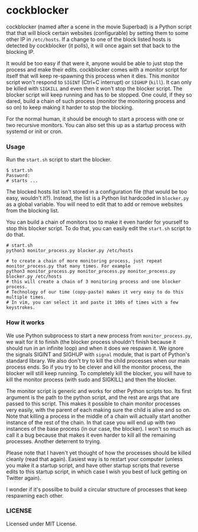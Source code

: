 # cockblocker

cockblocker (named after a scene in the movie Superbad) is a Python script that
that will block certain websites (configurable) by setting them to some other IP in
`/etc/hosts`. If a change to one of the block listed hosts is detected by cockblocker (it polls),
it will once again set that back to the blocking IP.

It would be too easy if that were it, anyone would be able to just stop the process and make their edits.
cockblocker comes with a monitor script for itself that will keep re-spawning this process when it dies.
This monitor script won't respond to `SIGINT` (Ctrl+C interrupt) or `SIGHUP` (`kill`). It can only be
killed with `SIGKILL` and even then it won't stop the blocker script. The blocker script will keep running
and has to be stopped. One could, if they so dared, build a chain of such process (monitor the monitoring
process and so on) to keep making it harder to stop the blocking.

For the normal human, it should be enough to start a process with one or two recursive monitors.
You can also set this up as a startup process with systemd or init or cron.

### Usage

Run the `start.sh` script to start the blocker.
```shell
$ start.sh
Password: 
# starts ...
```

The blocked hosts list isn't stored in a configuration file (that would be too easy, wouldn't it?). Instead,
the list is a Python list hardcoded in `blocker.py` as a global variable. You will need to edit that to
add or remove websites from the blocking list.

You can build a chain of monitors too to make it even harder for yourself to stop this blocker script. To
do that, you can easily edit the `start.sh` script to do that.

```shell
# start.sh
python3 monitor_process.py blocker.py /etc/hosts

# to create a chain of more monitoring process, just repeat monitor_process.py that many times. For example
python3 monitor_process.py monitor_process.py monitor_process.py blocker.py /etc/hosts
# this will create a chain of 3 monitoring process and one blocker process.
# Technology of our time (copy-paste) makes it very easy to do this multiple times.
# In vim, you can select it and paste it 100s of times with a few keystrokes.
```

### How it works

We use Python subprocess to start a new process from `monitor_process.py`, we wait for it to finish (the blocker
process shouldn't finish because it should run in an infinite loop) and when it does we respawn it. We ignore
the signals SIGINT and SIGHUP with `signal` module, that is part of Python's standard library. We also don't
try to kill the child processes when our main process ends. So if you try to be clever and kill the monitor
process, the blocker will still keep running. To completely kill the blocker, you will have to kill the monitor
process (with sudo and SIGKILL) and then the blocker.

The monitor script is generic and works for other Python scripts too. Its first argument is the
path to the python script, and the rest are args that are passed to this script. This makes it possible to chain
monitor processes very easily, with the parent of each making sure the child is alive and so on. Note that killing
a process in the middle of a chain will actually start another instance of the rest of the chain. In that case you
will end up with two instances of the base process (in our case, the blocker). I won't so much as call it a bug because
that makes it even harder to kill all the remaining processes. Another deterrent to trying.

Please note that I haven't yet thought of how the processes should be killed cleanly (read that again). Easiest way is to
restart your computer (unless you make it a startup script, and have other startup scripts that reverse edits to this startup
script, in which case I wish you best of luck getting on Twitter again).

I wonder if it's possilbe to build a circular structure of processes that keep respawning each other.

### LICENSE

Licensed under MIT License.
